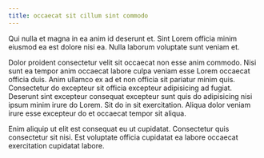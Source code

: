 ```yaml
---
title: occaecat sit cillum sint commodo
---
```


Qui nulla et magna in ea anim id deserunt et. Sint Lorem officia minim eiusmod ea est dolore nisi ea. Nulla laborum voluptate sunt veniam et.

Dolor proident consectetur velit sit occaecat non esse anim commodo. Nisi sunt ea tempor anim occaecat labore culpa veniam esse Lorem occaecat officia duis. Anim ullamco ex ad et non officia sit pariatur minim quis. Consectetur do excepteur sit officia excepteur adipisicing ad fugiat. Deserunt sint excepteur consequat excepteur sunt quis do adipisicing nisi ipsum minim irure do Lorem. Sit do in sit exercitation. Aliqua dolor veniam irure esse excepteur do et occaecat tempor sit aliqua.

Enim aliquip ut elit est consequat eu ut cupidatat. Consectetur quis consectetur sit nisi. Est voluptate officia cupidatat ea labore occaecat exercitation cupidatat labore.